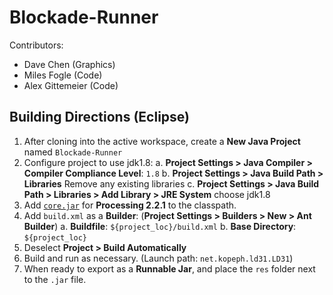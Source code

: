 Blockade-Runner
===============

Contributors:

- Dave Chen (Graphics)
- Miles Fogle (Code)
- Alex Gittemeier (Code)

Building Directions (Eclipse)
-----------------------------

1. After cloning into the active workspace, create a **New Java Project** named `Blockade-Runner`
2. Configure project to use jdk1.8:
    a. **Project Settings > Java Compiler > Compiler Compliance Level**: `1.8`
    b. **Project Settings > Java Build Path > Libraries** Remove any existing libraries
    c. **Project Settings > Java Build Path > Libraries > Add Library > JRE System** choose jdk1.8
3. Add [`core.jar`](http://rsranger65.github.io/Blockade-Runner/libs/processing_core-2.2.1.jar) for **Processing 2.2.1** to the classpath.
4. Add `build.xml` as a **Builder**: (**Project Settings > Builders > New > Ant Builder**)
    a. **Buildfile**: `${project_loc}/build.xml`
    b. **Base Directory**: `${project_loc}`
5. Deselect **Project > Build Automatically**
6. Build and run as necessary. (Launch path: `net.kopeph.ld31.LD31`)
7. When ready to export as a **Runnable Jar**, and place the `res` folder next to the `.jar` file.
